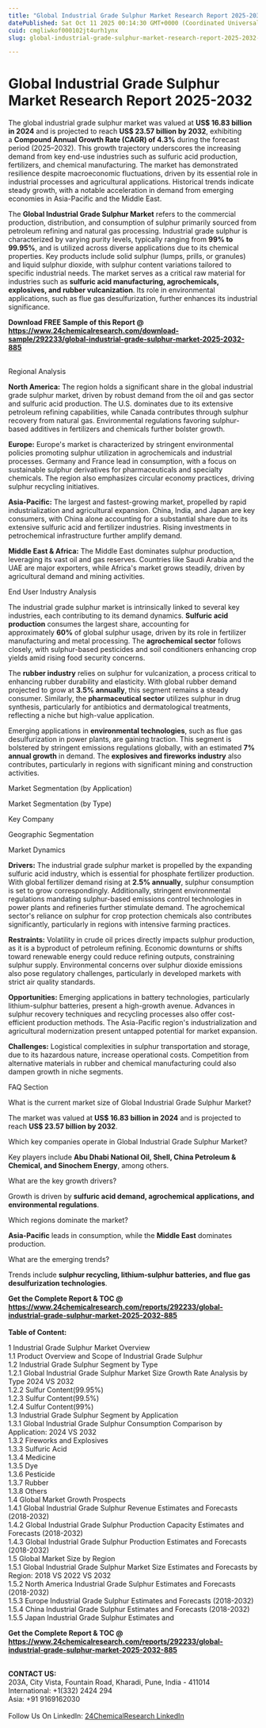 ```yaml
---
title: "Global Industrial Grade Sulphur Market Research Report 2025-2032"
datePublished: Sat Oct 11 2025 00:14:30 GMT+0000 (Coordinated Universal Time)
cuid: cmgliwkof000102jt4urh1ynx
slug: global-industrial-grade-sulphur-market-research-report-2025-2032-1

---
```


# Global Industrial Grade Sulphur Market Research Report 2025-2032

<p>The global industrial grade sulphur market was valued at <strong>US$ 16.83 billion in 2024</strong> and is projected to reach <strong>US$ 23.57 billion by 2032</strong>, exhibiting a <strong>Compound Annual Growth Rate (CAGR) of 4.3%</strong> during the forecast period (2025–2032). This growth trajectory underscores the increasing demand from key end-use industries such as sulfuric acid production, fertilizers, and chemical manufacturing. The market has demonstrated resilience despite macroeconomic fluctuations, driven by its essential role in industrial processes and agricultural applications. Historical trends indicate steady growth, with a notable acceleration in demand from emerging economies in Asia-Pacific and the Middle East.</p><p>
</p><p>The <strong>Global Industrial Grade Sulphur Market</strong> refers to the commercial production, distribution, and consumption of sulphur primarily sourced from petroleum refining and natural gas processing. Industrial grade sulphur is characterized by varying purity levels, typically ranging from <strong>99% to 99.95%</strong>, and is utilized across diverse applications due to its chemical properties. Key products include solid sulphur (lumps, prills, or granules) and liquid sulphur dioxide, with sulphur content variations tailored to specific industrial needs. The market serves as a critical raw material for industries such as <strong>sulfuric acid manufacturing, agrochemicals, explosives, and rubber vulcanization</strong>. Its role in environmental applications, such as flue gas desulfurization, further enhances its industrial significance.</p><div><b>Download FREE Sample of this Report @ 
            <a href="https://www.24chemicalresearch.com/download-sample/292233/global-industrial-grade-sulphur-market-2025-2032-885">
            https://www.24chemicalresearch.com/download-sample/292233/global-industrial-grade-sulphur-market-2025-2032-885</a></b></div><br><p>
Regional Analysis</p><p>
</p><p><strong>North America:</strong> The region holds a significant share in the global industrial grade sulphur market, driven by robust demand from the oil and gas sector and sulfuric acid production. The U.S. dominates due to its extensive petroleum refining capabilities, while Canada contributes through sulphur recovery from natural gas. Environmental regulations favoring sulphur-based additives in fertilizers and chemicals further bolster growth.</p><p>
</p><p><strong>Europe:</strong> Europe's market is characterized by stringent environmental policies promoting sulphur utilization in agrochemicals and industrial processes. Germany and France lead in consumption, with a focus on sustainable sulphur derivatives for pharmaceuticals and specialty chemicals. The region also emphasizes circular economy practices, driving sulphur recycling initiatives.</p><p>
</p><p><strong>Asia-Pacific:</strong> The largest and fastest-growing market, propelled by rapid industrialization and agricultural expansion. China, India, and Japan are key consumers, with China alone accounting for a substantial share due to its extensive sulfuric acid and fertilizer industries. Rising investments in petrochemical infrastructure further amplify demand.</p><p>
</p><p><strong>Middle East &amp; Africa:</strong> The Middle East dominates sulphur production, leveraging its vast oil and gas reserves. Countries like Saudi Arabia and the UAE are major exporters, while Africa's market grows steadily, driven by agricultural demand and mining activities.</p><p>
End User Industry Analysis</p><p>
</p><p>The industrial grade sulphur market is intrinsically linked to several key industries, each contributing to its demand dynamics. <strong>Sulfuric acid production</strong> consumes the largest share, accounting for approximately <strong>60%</strong> of global sulphur usage, driven by its role in fertilizer manufacturing and metal processing. The <strong>agrochemical sector</strong> follows closely, with sulphur-based pesticides and soil conditioners enhancing crop yields amid rising food security concerns.</p><p>
</p><p>The <strong>rubber industry</strong> relies on sulphur for vulcanization, a process critical to enhancing rubber durability and elasticity. With global rubber demand projected to grow at <strong>3.5% annually</strong>, this segment remains a steady consumer. Similarly, the <strong>pharmaceutical sector</strong> utilizes sulphur in drug synthesis, particularly for antibiotics and dermatological treatments, reflecting a niche but high-value application.</p><p>
</p><p>Emerging applications in <strong>environmental technologies</strong>, such as flue gas desulfurization in power plants, are gaining traction. This segment is bolstered by stringent emissions regulations globally, with an estimated <strong>7% annual growth</strong> in demand. The <strong>explosives and fireworks industry</strong> also contributes, particularly in regions with significant mining and construction activities.</p><p>
Market Segmentation (by Application)</p><p>
</p><p>
Market Segmentation (by Type)</p><p>
</p><p>
Key Company</p><p>
</p><p>
Geographic Segmentation</p><p>
</p><p>
Market Dynamics</p><p>
</p><p><strong>Drivers:</strong> The industrial grade sulphur market is propelled by the expanding sulfuric acid industry, which is essential for phosphate fertilizer production. With global fertilizer demand rising at <strong>2.5% annually</strong>, sulphur consumption is set to grow correspondingly. Additionally, stringent environmental regulations mandating sulphur-based emissions control technologies in power plants and refineries further stimulate demand. The agrochemical sector's reliance on sulphur for crop protection chemicals also contributes significantly, particularly in regions with intensive farming practices.</p><p>
</p><p><strong>Restraints:</strong> Volatility in crude oil prices directly impacts sulphur production, as it is a byproduct of petroleum refining. Economic downturns or shifts toward renewable energy could reduce refining outputs, constraining sulphur supply. Environmental concerns over sulphur dioxide emissions also pose regulatory challenges, particularly in developed markets with strict air quality standards.</p><p>
</p><p><strong>Opportunities:</strong> Emerging applications in battery technologies, particularly lithium-sulphur batteries, present a high-growth avenue. Advances in sulphur recovery techniques and recycling processes also offer cost-efficient production methods. The Asia-Pacific region's industrialization and agricultural modernization present untapped potential for market expansion.</p><p>
</p><p><strong>Challenges:</strong> Logistical complexities in sulphur transportation and storage, due to its hazardous nature, increase operational costs. Competition from alternative materials in rubber and chemical manufacturing could also dampen growth in niche segments.</p><p>
FAQ Section</p><p>
What is the current market size of Global Industrial Grade Sulphur Market?</p><p>
</p><p>The market was valued at <strong>US$ 16.83 billion in 2024</strong> and is projected to reach <strong>US$ 23.57 billion by 2032</strong>.</p><p>
Which key companies operate in Global Industrial Grade Sulphur Market?</p><p>
</p><p>Key players include <strong>Abu Dhabi National Oil, Shell, China Petroleum &amp; Chemical, and Sinochem Energy</strong>, among others.</p><p>
What are the key growth drivers?</p><p>
</p><p>Growth is driven by <strong>sulfuric acid demand, agrochemical applications, and environmental regulations</strong>.</p><p>
Which regions dominate the market?</p><p>
</p><p><strong>Asia-Pacific</strong> leads in consumption, while the <strong>Middle East</strong> dominates production.</p><p>
What are the emerging trends?</p><p>
</p><p>Trends include <strong>sulphur recycling, lithium-sulphur batteries, and flue gas desulfurization technologies</strong>.</p>

<div><b>Get the Complete Report & TOC @ 
            <a href="https://www.24chemicalresearch.com/reports/292233/global-industrial-grade-sulphur-market-2025-2032-885">
            https://www.24chemicalresearch.com/reports/292233/global-industrial-grade-sulphur-market-2025-2032-885</a></b></div><br>
            <b>Table of Content:</b><p>1 Industrial Grade Sulphur Market Overview<br />
    1.1 Product Overview and Scope of Industrial Grade Sulphur<br />
    1.2 Industrial Grade Sulphur Segment by Type<br />
        1.2.1 Global Industrial Grade Sulphur Market Size Growth Rate Analysis by Type 2024 VS 2032<br />
        1.2.2 Sulfur Content(99.95%)<br />
        1.2.3 Sulfur Content(99.5%)<br />
        1.2.4 Sulfur Content(99%)<br />
    1.3 Industrial Grade Sulphur Segment by Application<br />
        1.3.1 Global Industrial Grade Sulphur Consumption Comparison by Application: 2024 VS 2032<br />
        1.3.2 Fireworks and Explosives<br />
        1.3.3 Sulfuric Acid<br />
        1.3.4 Medicine<br />
        1.3.5 Dye<br />
        1.3.6 Pesticide<br />
        1.3.7 Rubber<br />
        1.3.8 Others<br />
    1.4 Global Market Growth Prospects<br />
        1.4.1 Global Industrial Grade Sulphur Revenue Estimates and Forecasts (2018-2032)<br />
        1.4.2 Global Industrial Grade Sulphur Production Capacity Estimates and Forecasts (2018-2032)<br />
        1.4.3 Global Industrial Grade Sulphur Production Estimates and Forecasts (2018-2032)<br />
    1.5 Global Market Size by Region<br />
        1.5.1 Global Industrial Grade Sulphur Market Size Estimates and Forecasts by Region: 2018 VS 2022 VS 2032<br />
        1.5.2 North America Industrial Grade Sulphur Estimates and Forecasts (2018-2032)<br />
        1.5.3 Europe Industrial Grade Sulphur Estimates and Forecasts (2018-2032)<br />
        1.5.4 China Industrial Grade Sulphur Estimates and Forecasts (2018-2032)<br />
        1.5.5 Japan Industrial Grade Sulphur Estimates and</p>

<div><b>Get the Complete Report & TOC @ 
            <a href="https://www.24chemicalresearch.com/reports/292233/global-industrial-grade-sulphur-market-2025-2032-885">
            https://www.24chemicalresearch.com/reports/292233/global-industrial-grade-sulphur-market-2025-2032-885</a></b></div><br>

<b>CONTACT US:</b><br>
            203A, City Vista, Fountain Road, Kharadi, Pune, India - 411014<br>
            International: +1(332) 2424 294<br>
            Asia: +91 9169162030 <br><br>
            Follow Us On LinkedIn: <a href="https://www.linkedin.com/company/24chemicalresearch/">24ChemicalResearch LinkedIn</a>